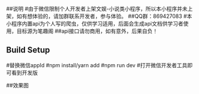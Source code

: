 ##说明
#由于微信限制个人开发者上架文娱-小说类小程序，所以本小程序并未上架，如有想体验的，请加群联系开发者，参与体验。
##QQ群：869427083
#本小程序内置api为个人写的爬虫，仅供学习适用，后面会生成api文档供学习者使用，目标源为笔趣阁
##api接口请勿商用，如有意外，后果自负！

## Build Setup
#替换微信appId
#npm install/yarn add
#npm run dev
#打开微信开发者工具即可看到开发版

##效果图



